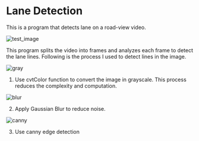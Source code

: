 # Lane Detection

This is a program that detects lane on a road-view video.

![test_image](https://github.com/Rietchie0119/Lane-detection/assets/28763133/bde25778-df6a-4fb0-8988-9f5c13cb7c91)

This program splits the video into frames and analyzes each frame to detect the lane lines. Following is the process I used to detect lines in the image.

![gray](https://github.com/Rietchie0119/Lane-detection/assets/28763133/d98a7dd3-7316-4cf2-aa50-76a5721a98dd)

1. Use cvtColor function to convert the image in grayscale. This process reduces the complexity and computation.

![blur](https://github.com/Rietchie0119/Lane-detection/assets/28763133/91e8e9bc-ade0-47da-ac1d-2adbdb76da37)

2. Apply Gaussian Blur to reduce noise.

![canny](https://github.com/Rietchie0119/Lane-detection/assets/28763133/892c6231-d08e-4936-9449-1ff5996d8d85)

3. Use canny edge detection

